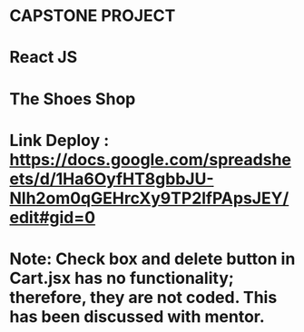 # CAPSTONE PROJECT

# React JS

# The Shoes Shop

# Link Deploy : https://docs.google.com/spreadsheets/d/1Ha6OyfHT8gbbJU-Nlh2om0qGEHrcXy9TP2lfPApsJEY/edit#gid=0

# Note: Check box and delete button in Cart.jsx has no functionality; therefore, they are not coded. This has been discussed with mentor.
